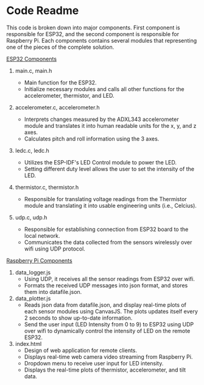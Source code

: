 # Code Readme
This code is broken down into major components.
First component is responsible for ESP32, and the second component is responsible for Raspberry Pi. Each components contains several modules that representing one of the pieces of the complete solution. 

[ESP32 Components](./main)
1. main.c, main.h
   - Main function for the ESP32.
   - Initialize necessary modules and calls all other functions for the accelerometer, thermistor, and LED. 
   
2. accelerometer.c, accelerometer.h
   - Interprets changes measured by the ADXL343 accelerometer module and translates it into human readable units for the x, y, and z axes. 
   - Calculates pitch and roll information using the 3 axes.
   
3. ledc.c, ledc.h
   - Utilizes the ESP-IDF's LED Control module to power the LED. 
   - Setting different duty level allows the user to set the intensity of the LED. 
   
4. thermistor.c, thermistor.h
   - Responsible for translating voltage readings from the Thermistor module and translating it into usable engineering units (i.e., Celcius).
  
5. udp.c, udp.h
   - Responsible for establishing connection from ESP32 board to the local network.
   - Communicates the data collected from the sensors wirelessly over wifi using UDP protocol.

[Raspberry Pi Components](./nodejs)
1. data_logger.js
   - Using UDP, it receives all the sensor readings from ESP32 over wifi. 
   - Formats the received UDP messages into json format, and stores them into datafile.json.
2. data_plotter.js
   - Reads json data from datafile.json, and display real-time plots of each sensor modules using CanvasJS. The plots updates itself every 2 seconds to show up-to-date information. 
   - Send the user input (LED Intensity from 0 to 9) to ESP32 using UDP over wifi to dynamically control the intensity of LED on the remote ESP32.
3. index.html
   - Design of web application for remote clients.
   - Displays real-time web camera video streaming from Raspberry Pi.
   - Dropdown menu to receive user input for LED intensity. 
   - Displays the real-time plots of thermistor, accelerometer, and tilt data.
